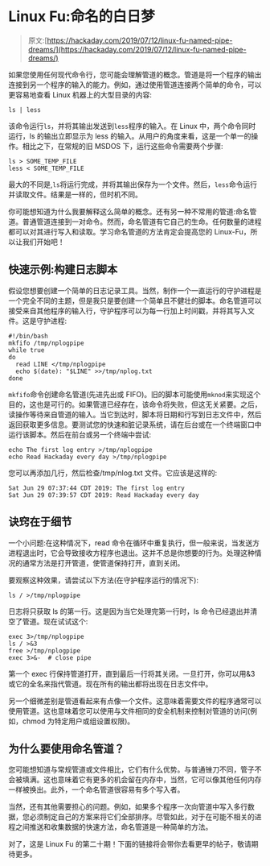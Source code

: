 # Linux Fu:命名的白日梦

> 原文:[https://hackaday.com/2019/07/12/linux-fu-named-pipe-dreams/](https://hackaday.com/2019/07/12/linux-fu-named-pipe-dreams/)

如果您使用任何现代命令行，您可能会理解管道的概念。管道是将一个程序的输出连接到另一个程序的输入的能力。例如，通过使用管道连接两个简单的命令，可以更容易地查看 Linux 机器上的大型目录的内容:

```
ls | less
```

该命令运行`ls`，并将其输出发送到`less`程序的输入。在 Linux 中，两个命令同时运行，ls 的输出立即显示为 less 的输入。从用户的角度来看，这是一个单一的操作。相比之下，在常规的旧 MSDOS 下，运行这些命令需要两个步骤:

```
ls > SOME_TEMP_FILE
less < SOME_TEMP_FILE
```

最大的不同是,`ls`将运行完成，并将其输出保存为一个文件。然后，`less`命令运行并读取文件。结果是一样的，但时机不同。

你可能想知道为什么我要解释这么简单的概念。还有另一种不常用的管道:命名管道。普通管道连接到一对命令。然而，命名管道有它自己的生命。任何数量的进程都可以对其进行写入和读取。学习命名管道的方法肯定会提高您的 Linux-Fu，所以让我们开始吧！

## 快速示例:构建日志脚本

假设您想要创建一个简单的日志记录工具。当然，制作一个一直运行的守护进程是一个完全不同的主题，但是我只是要创建一个简单且不健壮的脚本。命名管道可以接受来自其他程序的输入行，守护程序可以为每一行加上时间戳，并将其写入文件。这是守护进程:

```
#!/bin/bash
mkfifo /tmp/nplogpipe
while true
do
  read LINE </tmp/nplogpipe
  echo $(date): "$LINE" >>/tmp/nplog.txt
done
```

`mkfifo`命令创建命名管道(先进先出或 FIFO)。旧的脚本可能使用`mknod`来实现这个目的，这也是可行的。如果管道已经存在，该命令将失败，但这无关紧要。之后，读操作等待来自管道的输入。当它到达时，脚本将日期和行写到日志文件中，然后返回获取更多信息。要测试您的快速和脏记录系统，请在后台或在一个终端窗口中运行该脚本。然后在前台或另一个终端中尝试:

```
echo The first log entry >/tmp/nplogpipe
echo Read Hackaday every day >/tmp/nplogpipe
```

您可以再添加几行，然后检查/tmp/nlog.txt 文件。它应该是这样的:

```
Sat Jun 29 07:37:44 CDT 2019: The first log entry
Sat Jun 29 07:39:57 CDT 2019: Read Hackaday every day
```

## 诀窍在于细节

一个小问题:在这种情况下，read 命令在循环中重复执行，但一般来说，当发送方进程退出时，它会导致接收方程序也退出。这并不总是你想要的行为。处理这种情况的通常方法是打开管道，使管道保持打开，直到关闭。

要观察这种效果，请尝试以下方法(在守护程序运行的情况下):

```
ls / >/tmp/nplogpipe
```

日志将只获取 ls 的第一行。这是因为当它处理完第一行时，ls 命令已经退出并清空了管道。现在试试这个:

```
exec 3>/tmp/nplogpipe
ls / >&3
free >/tmp/nplogpipe
exec 3>&-  # close pipe
```

第一个 exec 行保持管道打开，直到最后一行将其关闭。一旦打开，你可以用&3 或它的全名来指代管道。现在所有的输出都将出现在日志文件中。

另一个细微差别是管道看起来有点像一个文件。这意味着需要文件的程序通常可以使用管道。这也意味着您可以使用与文件相同的安全机制来控制对管道的访问(例如，chmod 为特定用户或组设置权限)。

## 为什么要使用命名管道？

您可能想知道与常规管道或文件相比，它们有什么优势。与普通锉刀不同，管子不会被填满。这也意味着它有更多的机会留在内存中，当然，它可以像其他任何内存一样被换出。此外，一个命名管道很容易有多个写入者。

当然，还有其他需要担心的问题。例如，如果多个程序一次向管道中写入多行数据，您必须制定自己的方案来将它们全部排序。尽管如此，对于在可能不相关的进程之间推送和收集数据的快速方法，命名管道是一种简单的方法。

对了，这是 Linux Fu 的第二十期！下面的链接将会带你去看更早的帖子，敬请期待更多。